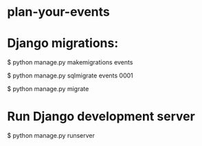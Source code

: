 # plan-your-events
# Django migrations:

$ python manage.py makemigrations events

$ python manage.py sqlmigrate events 0001

$ python manage.py migrate

# Run Django development server

$ python manage.py runserver
